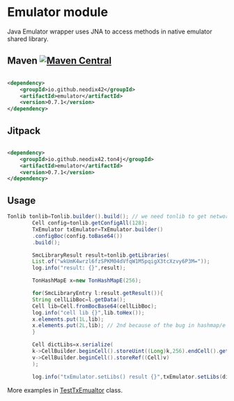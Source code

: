 # Emulator module

Java Emulator wrapper uses JNA to access methods in native emulator shared library.

## Maven [![Maven Central][maven-central-svg]][maven-central]

```xml

<dependency>
    <groupId>io.github.neodix42</groupId>
    <artifactId>emulator</artifactId>
    <version>0.7.1</version>
</dependency>
```

## Jitpack

```xml

<dependency>
    <groupId>io.github.neodix42.ton4j</groupId>
    <artifactId>emulator</artifactId>
    <version>0.7.1</version>
</dependency>
```

## Usage

```java
Tonlib tonlib=Tonlib.builder().build(); // we need tonlib to get network config
        Cell config=tonlib.getConfigAll(128);
        TxEmulator txEmulator=TxEmulator.builder()
        .configBoc(config.toBase64())
        .build();

        SmcLibraryResult result=tonlib.getLibraries(
        List.of("wkUmK4wrzl6fzSPKM04dVfqW1M5pqigX3tcXzvy6P3M="));
        log.info("result: {}",result);

        TonHashMapE x=new TonHashMapE(256);

        for(SmcLibraryEntry l:result.getResult()){
        String cellLibBoc=l.getData();
        Cell lib=Cell.fromBocBase64(cellLibBoc);
        log.info("cell lib {}",lib.toHex());
        x.elements.put(1L,lib);
        x.elements.put(2L,lib); // 2nd because of the bug in hashmap/e
        }

        Cell dictLibs=x.serialize(
        k->CellBuilder.beginCell().storeUint((Long)k,256).endCell().getBits(),
        v->CellBuilder.beginCell().storeRef((Cell)v)
        );

        log.info("txEmulator.setLibs() result {}",txEmulator.setLibs(dictLibs.toBase64()));
```

More examples in [TestTxEmualtor](../emulator/src/test/java/org/ton/java/emulator/TestTxEmulator.java) class.


[maven-central-svg]: https://img.shields.io/maven-central/v/io.github.neodix42/emulator

[maven-central]: https://mvnrepository.com/artifact/io.github.neodix42/emulator

[ton-svg]: https://img.shields.io/badge/Based%20on-TON-blue

[ton]: https://ton.org